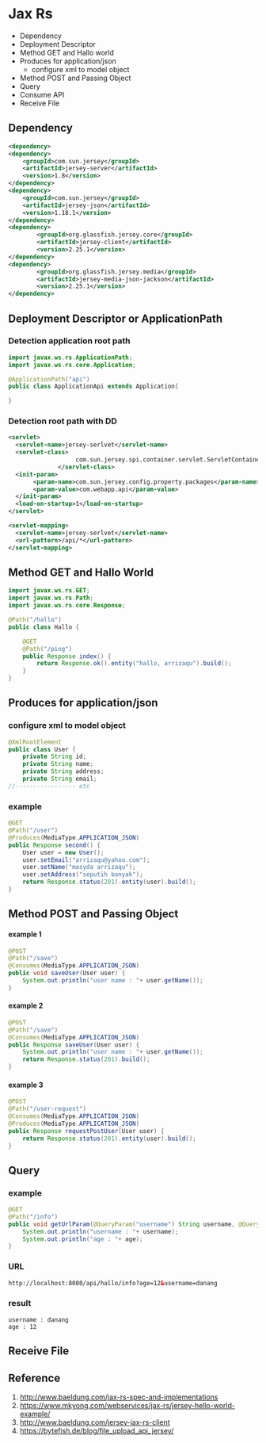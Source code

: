 # Jax Rs 
* Dependency
* Deployment Descriptor
* Method GET and Hallo world
* Produces for application/json
	- configure xml to model object
* Method POST and Passing Object
* Query
* Consume API
* Receive File

## Dependency 
```xml
<dependency>
<dependency>
	<groupId>com.sun.jersey</groupId>
	<artifactId>jersey-server</artifactId>
	<version>1.8</version>
</dependency>
<dependency>
	<groupId>com.sun.jersey</groupId>
	<artifactId>jersey-json</artifactId>
	<version>1.18.1</version>
</dependency>
<dependency>
    	<groupId>org.glassfish.jersey.core</groupId>
    	<artifactId>jersey-client</artifactId>
    	<version>2.25.1</version>
</dependency>
<dependency>
    	<groupId>org.glassfish.jersey.media</groupId>
    	<artifactId>jersey-media-json-jackson</artifactId>
    	<version>2.25.1</version>
</dependency>

```

## Deployment Descriptor or ApplicationPath
### Detection application root path
```java
import javax.ws.rs.ApplicationPath;
import javax.ws.rs.core.Application;

@ApplicationPath("api")
public class ApplicationApi extends Application{

}
```

### Detection root path with DD
```xml
<servlet>
  <servlet-name>jersey-serlvet</servlet-name>
  <servlet-class>
                   com.sun.jersey.spi.container.servlet.ServletContainer
              </servlet-class>
  <init-param>
       <param-name>com.sun.jersey.config.property.packages</param-name>
       <param-value>com.webapp.api</param-value>
  </init-param>
  <load-on-startup>1</load-on-startup>
</servlet>

<servlet-mapping>
  <servlet-name>jersey-serlvet</servlet-name>
  <url-pattern>/api/*</url-pattern>
</servlet-mapping>
```

## Method GET and Hallo World
```java
import javax.ws.rs.GET;
import javax.ws.rs.Path;
import javax.ws.rs.core.Response;

@Path("/hallo")
public class Hallo {

	@GET
	@Path("/ping")
	public Response index() {
		return Response.ok().entity("hallo, arrizaqu").build();
	}
}
```

## Produces for application/json
### configure xml to model object
```java
@XmlRootElement
public class User {
	private String id;
	private String name;
	private String address;
	private String email;
//----------------- etc
```
### example
```java
@GET
@Path("/user")
@Produces(MediaType.APPLICATION_JSON)
public Response second() {
	User user = new User();
	user.setEmail("arrizaqu@yahoo.com");
	user.setName("masyda arrizaqu");
	user.setAddress("seputih banyak");
	return Response.status(201).entity(user).build();
}
```

## Method POST and Passing Object
#### example 1
```java
@POST
@Path("/save")
@Consumes(MediaType.APPLICATION_JSON)
public void saveUser(User user) {
	System.out.println("user name : "+ user.getName());
}
```

#### example 2
```java
@POST
@Path("/save")
@Consumes(MediaType.APPLICATION_JSON)
public Response saveUser(User user) {
	System.out.println("user name : "+ user.getName());
	return Response.status(201).build();
}
```

#### example 3
```java
@POST
@Path("/user-request")
@Consumes(MediaType.APPLICATION_JSON)
@Produces(MediaType.APPLICATION_JSON)
public Response requestPostUser(User user) {
	return Response.status(201).entity(user).build();
}
```

## Query
### example
```java
@GET
@Path("/info")
public void getUrlParam(@QueryParam("username") String username, @QueryParam("age") int age) {
	System.out.println("username : "+ username);
	System.out.println("age : "+ age);
}
```

### URL
```xml
http://localhost:8080/api/hallo/info?age=12&username=danang
```

### result 
```command
username : danang
age : 12
```

## Receive File

## Reference
1. http://www.baeldung.com/jax-rs-spec-and-implementations
2. https://www.mkyong.com/webservices/jax-rs/jersey-hello-world-example/
3. http://www.baeldung.com/jersey-jax-rs-client
4. https://bytefish.de/blog/file_upload_api_jersey/
